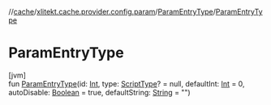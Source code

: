 //[cache](../../../index.md)/[xlitekt.cache.provider.config.param](../index.md)/[ParamEntryType](index.md)/[ParamEntryType](-param-entry-type.md)

# ParamEntryType

[jvm]\
fun [ParamEntryType](-param-entry-type.md)(id: [Int](https://kotlinlang.org/api/latest/jvm/stdlib/kotlin/-int/index.html), type: [ScriptType](../../xlitekt.cache.provider.config/-script-type/index.md)? = null, defaultInt: [Int](https://kotlinlang.org/api/latest/jvm/stdlib/kotlin/-int/index.html) = 0, autoDisable: [Boolean](https://kotlinlang.org/api/latest/jvm/stdlib/kotlin/-boolean/index.html) = true, defaultString: [String](https://kotlinlang.org/api/latest/jvm/stdlib/kotlin/-string/index.html) = &quot;&quot;)
